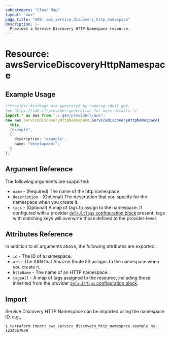```yaml
---
subcategory: "Cloud Map"
layout: "aws"
page_title: "AWS: aws_service_discovery_http_namespace"
description: |-
  Provides a Service Discovery HTTP Namespace resource.
---
```


# Resource: awsServiceDiscoveryHttpNamespace

## Example Usage

```typescript
/*Provider bindings are generated by running cdktf get.
See https://cdk.tf/provider-generation for more details.*/
import * as aws from "./.gen/providers/aws";
new aws.serviceDiscoveryHttpNamespace.ServiceDiscoveryHttpNamespace(
  this,
  "example",
  {
    description: "example",
    name: "development",
  }
);

```

## Argument Reference

The following arguments are supported:

* `name` - (Required) The name of the http namespace.
* `description` - (Optional) The description that you specify for the namespace when you create it.
* `tags` - (Optional) A map of tags to assign to the namespace. If configured with a provider [`defaultTags` configuration block](https://registry.terraform.io/providers/hashicorp/aws/latest/docs#default_tags-configuration-block) present, tags with matching keys will overwrite those defined at the provider-level.

## Attributes Reference

In addition to all arguments above, the following attributes are exported:

* `id` - The ID of a namespace.
* `arn` - The ARN that Amazon Route 53 assigns to the namespace when you create it.
* `httpName` - The name of an HTTP namespace.
* `tagsAll` - A map of tags assigned to the resource, including those inherited from the provider [`defaultTags` configuration block](https://registry.terraform.io/providers/hashicorp/aws/latest/docs#default_tags-configuration-block).

## Import

Service Discovery HTTP Namespace can be imported using the namespace ID, e.g.,

```console
$ terraform import aws_service_discovery_http_namespace.example ns-1234567890
```
